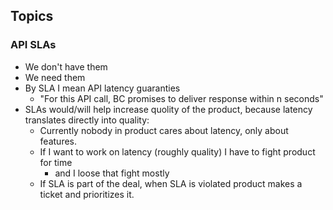 ## Topics

### API SLAs

- We don't have them
- We need them
- By SLA I mean API latency guaranties 
  - "For this API call, BC promises to deliver response within n seconds"
- SLAs would/will help increase quolity of the product, because latency translates directly into quality:
   - Currently nobody in product cares about latency, only about features.
   - If I want to work on latency (roughly quality) I have to fight product for time 
     - and I loose that fight mostly
   - If SLA is part of the deal, when SLA is violated product makes a ticket and prioritizes it.